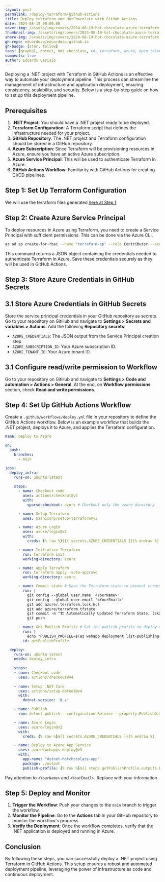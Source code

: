 ```yaml
---
layout: post
permalink: /deploy-terraform-github-actions
title: Deploy terraform and HotChocolate with GitHub Actions
date: 2024-08-19 09:00:00
cover-img: /assets/img/covers/2024-08-19-hot-chocolate-azure-terraform-observability.png
thumbnail-img: /assets/img/covers/2024-08-19-hot-chocolate-azure-terraform-observability.png
share-img: /assets/img/covers/2024-08-19-hot-chocolate-azure-terraform-observability.png
gh-repo: eduardocp/eduardocp.github.io
gh-badge: [star, follow]
tags: [graphql, dotnet, hot chocolate, c#, terraform, azure, open telemetry, observability]
comments: true
author: Eduardo Carísio
---
```


Deploying a .NET project with Terraform in GitHub Actions is an effective way to automate your deployment pipeline. This process can streamline the management of infrastructure and application deployment, ensuring consistency, scalability, and security. Below is a step-by-step guide on how to set up this deployment pipeline.

## Prerequisites
1. **.NET Project**: You should have a .NET project ready to be deployed.
2. **Terraform Configuration**: A Terraform script that defines the infrastructure needed for your project.
3. **GitHub Repository**: The .NET project and Terraform configuration should be stored in a GitHub repository.
4. **Azure Subscription**: Since Terraform will be provisioning resources in Azure, ensure you have an active Azure subscription.
5. **Azure Service Principal**: This will be used to authenticate Terraform in Azure.
6. **GitHub Actions Workflow**: Familiarity with GitHub Actions for creating CI/CD pipelines.

## Step 1: Set Up Terraform Configuration

We will use the terraform files generated [here at Step 1](/hot-chocolate-azure-terraform-observability#step-1-define-the-azure-infrastructure-with-terraform)

## Step 2: Create Azure Service Principal

To deploy resources in Azure using Terraform, you need to create a Service Principal with sufficient permissions. This can be done via the Azure CLI.

```bash
az ad sp create-for-rbac --name "terraform-sp" --role Contributor --scopes /subscriptions/{subscription-id} --sdk-auth
```

This command returns a JSON object containing the credentials needed to authenticate Terraform in Azure. Save these credentials securely as they will be used in GitHub Actions.

## Step 3: Store Azure Credentials in GitHub Secrets

## 3.1 Store Azure Credentials in GitHub Secrets

Store the service principal credentials in your GitHub repository as secrets. Go to your repository on GitHub and navigate to **Settings > Secrets and variables > Actions**. Add the following **Repository secrets**:

- `AZURE_CREDENTIALS`: The JSON output from the Service Principal creation step.
- `AZURE_SUBSCRIPTION_ID`: Your Azure subscription ID.
- `AZURE_TENANT_ID`: Your Azure tenant ID.

## 3.1 Configure read/write permission to Workflow

Go to your repository on GitHub and navigate to **Settings > Code and automation > Actions > General**. At the end, on **Workflow permissions** section, check **Read and write permissions**.

## Step 4: Set Up GitHub Actions Workflow

Create a `.github/workflows/deploy.yml` file in your repository to define the GitHub Actions workflow. Below is an example workflow that builds the .NET project, deploys it to Azure, and applies the Terraform configuration.

```yaml
name: Deploy to Azure

on:
  push:
    branches:
      - main

jobs:
  deploy_infra:
    runs-on: ubuntu-latest
    
    steps:
      - name: Checkout code
        uses: actions/checkout@v4
        with:
          sparse-checkout: azure # Checkout only the azure directory

      - name: Setup Terraform
        uses: hashicorp/setup-terraform@v3

      - name: Azure Login
        uses: azure/login@v2
        with:
          creds: {% raw %}${{ secrets.AZURE_CREDENTIALS }}{% endraw %}

      - name: Initialize Terraform
        run: terraform init
        working-directory: azure

      - name: Apply Terraform
        run: terraform apply -auto-approve
        working-directory: azure

      - name: Commit state # Save the Terraform state to prevent errors and wrong changes in the future runnings. There are better ways to do this, but this is a simple way to do it.
        run: |
          git config --global user.name '<YourName>'
          git config --global user.email '<YourEmail>'
          git add azure/.terraform.lock.hcl
          git add azure/terraform.tfstate
          git commit -m "🏗️ Automatically Updated Terraform State. [skip ci]"
          git push

      - name: Get Publish Profile # Get the publish profile to deploy the app
        run: |
          echo "PUBLISH_PROFILE=$(az webapp deployment list-publishing-profiles -g 'dotnet-hotchocolate-rg' -n 'dotnet-hotchocolate-app' --xml)" >> $GITHUB_OUTPUT
        id: getPublishProfile

  deploy:
    runs-on: ubuntu-latest
    needs: deploy_infra
    
    steps:
    - name: Checkout code
      uses: actions/checkout@v4
      
    - name: Setup .NET Core
      uses: actions/setup-dotnet@v4
      with:
        dotnet-version: '8.x'

    - name: Publish
      run: dotnet publish --configuration Release --property:PublishDir=./output

    - name: Azure Login
      uses: azure/login@v2
      with:
        creds: {% raw %}${{ secrets.AZURE_CREDENTIALS }}{% endraw %}

    - name: Deploy to Azure App Service
      uses: azure/webapps-deploy@v3
      with:
        app-name: "dotnet-hotchocolate-app"
        package: ./output
        publish-profile: {% raw %}${{ steps.getPublishProfile.outputs.PUBLISH_PROFILE }}{% endraw %}
```

Pay attention to `<YourName>` and `<YourEmail>`. Replace with your information.

## Step 5: Deploy and Monitor

1. **Trigger the Workflow**: Push your changes to the `main` branch to trigger the workflow.
2. **Monitor the Pipeline**: Go to the **Actions** tab in your GitHub repository to monitor the workflow's progress.
3. **Verify the Deployment**: Once the workflow completes, verify that the .NET application is deployed and running in Azure.

## Conclusion

By following these steps, you can successfully deploy a .NET project using Terraform in GitHub Actions. This setup ensures a robust and automated deployment pipeline, leveraging the power of infrastructure as code and continuous deployment.
